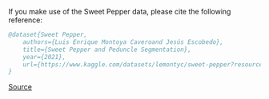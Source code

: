 If you make use of the Sweet Pepper data, please cite the following reference:

```bibtex
@dataset{Sweet Pepper,
	authors={Luis Enrique Montoya Caveroand Jesús Escobedo},
	title={Sweet Pepper and Peduncle Segmentation},
	year={2021},
	url={https://www.kaggle.com/datasets/lemontyc/sweet-pepper?resource=download}
}
```

[Source](https://www.kaggle.com/datasets/lemontyc/sweet-pepper?resource=download)
